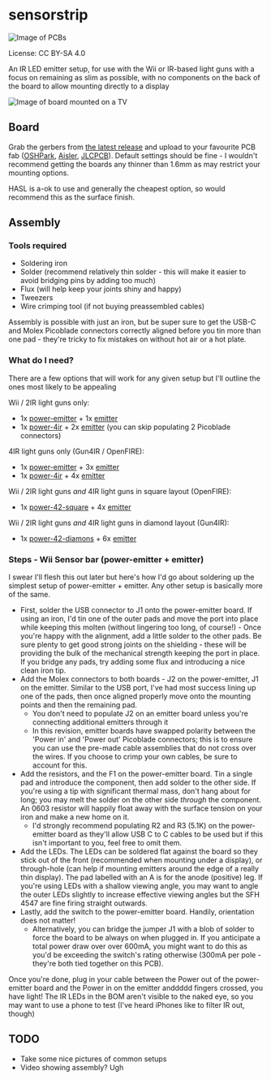 # sensorstrip

![Image of PCBs](resources/sensorstrip-assembled.jpg)

License: CC BY-SA 4.0

An IR LED emitter setup, for use with the Wii or IR-based light guns with a focus on remaining as slim as possible, with no components on the back of the board to allow mounting directly to a display

![Image of board mounted on a TV](resources/sensorstrip-mounting.jpg)

## Board

Grab the gerbers from [the latest release](https://github.com/eatnooM/sensorstrip/releases/latest) and upload to your favourite PCB fab ([OSHPark](https://oshpark.com/), [Aisler](https://aisler.net/), [JLCPCB](https://jlcpcb.com/)). Default settings should be fine - I wouldn't recommend getting the boards any thinner than 1.6mm as may restrict your mounting options.

HASL is a-ok to use and generally the cheapest option, so would recommend this as the surface finish.

## Assembly

### Tools required
- Soldering iron
- Solder (recommend relatively thin solder - this will make it easier to avoid bridging pins by adding too much)
- Flux (will help keep your joints shiny and happy)
- Tweezers
- Wire crimping tool (if not buying preassembled cables)

Assembly is possible with just an iron, but be super sure to get the USB-C and Molex Picoblade connectors correctly aligned before you tin more than one pad - they're tricky to fix mistakes on without hot air or a hot plate.

### What do I need?

There are a few options that will work for any given setup but I'll outline the ones most likely to be appealing

Wii / 2IR light guns only:
- 1x [power-emitter](/sensorstrip-power-emitter) + 1x [emitter](/sensorstrip-emitter)
- 1x [power-4ir](/sensorstrip-power-4ir) + 2x [emitter](/sensorstrip-emitter) (you can skip populating 2 Picoblade connectors)

4IR light guns only (Gun4IR / OpenFIRE):
- 1x [power-emitter](/sensorstrip-power-emitter) + 3x [emitter](/sensorstrip-emitter)
- 1x [power-4ir](/sensorstrip-power-4ir) + 4x [emitter](/sensorstrip-emitter)

Wii / 2IR light guns *and* 4IR light guns in square layout (OpenFIRE):
- 1x [power-42-square](/sensorstrip-power-42-square) + 4x [emitter](/sensorstrip-emitter)

Wii / 2IR light guns *and* 4IR light guns in diamond layout (Gun4IR):
- 1x [power-42-diamons](/sensorstrip-power-42-diamond) + 6x [emitter](/sensorstrip-emitter)

### Steps - Wii Sensor bar (power-emitter + emitter)

I swear I'll flesh this out later but here's how I'd go about soldering up the simplest setup of power-emitter + emitter. Any other setup is basically more of the same.

- First, solder the USB connector to J1 onto the power-emitter board. If using an iron, I'd tin one of the outer pads and move the port into place while keeping this molten (without lingering too long, of course!) - Once you're happy with the alignment, add a little solder to the other pads. Be sure plenty to get good strong joints on the shielding - these will be providing the bulk of the mechanical strength keeping the port in place. If you bridge any pads, try adding some flux and introducing a nice clean iron tip.
- Add the Molex connectors to both boards - J2 on the power-emitter, J1 on the emitter. Similar to the USB port, I've had most success lining up one of the pads, then once aligned properly move onto the mounting points and then the remaining pad.
	- You don't need to populate J2 on an emitter board unless you're connecting additional emitters through it
	- In this revision, emitter boards have swapped polarity between the 'Power in' and 'Power out' Picoblade connectors; this is to ensure you can use the pre-made cable assemblies that do not cross over the wires. If you choose to crimp your own cables, be sure to account for this.
- Add the resistors, and the F1 on the power-emitter board. Tin a single pad and introduce the component, then add solder to the other side. If you're using a tip with significant thermal mass, don't hang about for long; you may melt the solder on the other side _through_ the component. An 0603 resistor will happily float away with the surface tension on your iron and make a new home on it.
	- I'd strongly recommend populating R2 and R3 (5.1K) on the power-emitter board as they'll allow USB C to C cables to be used but if this isn't important to you, feel free to omit them.
- Add the LEDs. The LEDs can be soldered flat against the board so they stick out of the front (recommended when mounting under a display), or through-hole (can help if mounting emitters around the edge of a really thin display). The pad labelled with an A is for the anode (positive) leg. If you're using LEDs with a shallow viewing angle, you may want to angle the outer LEDs slightly to increase effective viewing angles but the SFH 4547 are fine firing straight outwards.
- Lastly, add the switch to the power-emitter board. Handily, orientation does not matter!
	- Alternatively, you can bridge the jumper J1 with a blob of solder to force the board to be always on when plugged in. If you anticipate a total power draw over over 600mA, you might want to do this as you'd be exceeding the switch's rating otherwise (300mA per pole - they're both tied together on this PCB).

Once you're done, plug in your cable between the Power out of the power-emitter board and the Power in on the emitter anddddd fingers crossed, you have light! The IR LEDs in the BOM aren't visible to the naked eye, so you may want to use a phone to test (I've heard iPhones like to filter IR out, though)

## TODO
- Take some nice pictures of common setups
- Video showing assembly? Ugh
